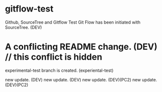 # gitflow-test
Github, SourceTree and Gitflow Test
Git Flow has been initiated with SourceTree. (DEV)


# A conflicting README change. (DEV) // this conflict is hidden
experimental-test branch is created. (experiental-test)

new update. (DEV)
new update. (DEV)
new update. (DEV)(PC2)
new update. (DEV)(PC2)